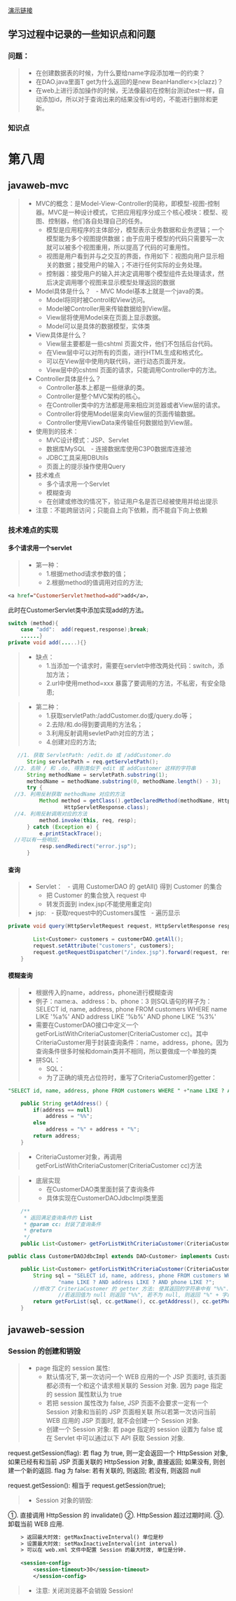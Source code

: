 [演示链接](http://www.xidabadminton.top:8080/javaweb-mvc/index.jsp)

## 学习过程中记录的一些知识点和问题

### 问题：

> - 在创建数据表的时候，为什么要给name字段添加唯一的约束？
> - 在DAO.java里面T get为什么返回的是new BeanHandler<>(clazz)？
> - 在web上进行添加操作的时候，无法像最初在控制台测试test一样，自动添加id，所以对于查询出来的结果没有id号的，不能进行删除和更新。

### 知识点

# 第八周

## javaweb-mvc
> - MVC的概念：是Model-View-Controller的简称，即模型-视图-控制器。MVC是一种设计模式，它把应用程序分成三个核心模块：模型、视图、控制器，他们各自处理自己的任务。
>   - 模型是应用程序的主体部分，模型表示业务数据和业务逻辑；一个模型能为多个视图提供数据；由于应用于模型的代码只需要写一次就可以被多个视图重用，所以提高了代码的可重用性。
>   - 视图是用户看到并与之交互的界面，作用如下：视图向用户显示相关的数据；接受用户的输入；不进行任何实际的业务处理。
>   - 控制器：接受用户的输入并决定调用哪个模型组件去处理请求，然后决定调用哪个视图来显示模型处理返回的数据
> - Model具体是什么？
>   - MVC Model基本上就是一个java的类。
>   - Model将同时被Control和View访问。
>   - Model被Controller用来传输数据给到View层。
>   - View层将使用Model来在页面上显示数据。
>   - Model可以是具体的数据模型，实体类
> - View具体是什么？
>   - View层主要都是一些cshtml 页面文件，他们不包括后台代码。
>   - 在View层中可以对所有的页面，进行HTML生成和格式化。
>   - 可以在View层中使用内联代码，进行动态页面开发。
>   - View层中的cshtml 页面的请求，只能调用Controller中的方法。
> - Controller具体是什么？
>   - Controller基本上都是一些继承的类。
>   - Controller是整个MVC架构的核心。
>   - 在Controller类中的方法都是用来相应浏览器或者View层的请求。
>   - Controller将使用Model层来向View层的页面传输数据。
>   - Controller使用ViewData来传输任何数据给到View层。
> - 使用到的技术：
>   - MVC设计模式：JSP、Servlet
>   - 数据库MySQL
>   - 连接数据库使用C3P0数据库连接池
>   - JDBC工具采用DBUtils
>   - 页面上的提示操作使用Query
> - 技术难点
>   - 多个请求用一个Servlet
>   - 模糊查询
>   - 在创建或修改的情况下，验证用户名是否已经被使用并给出提示
> - 注意：不能跨层访问；只能自上向下依赖，而不能自下向上依赖

### 技术难点的实现

#### 多个请求用一个servlet


> - 第一种：
>   - 1.根据method请求参数的值；
>   - 2.根据method的值调用对应的方法;

```jsp
<a href="CustomerServlet?method=add">add</a>，
```

此时在CustomerServlet类中添加实现add的方法。

```java
switch (method){
	case "add":  add(request,response);break;
	......}
private void add(.....){}
```

> - 缺点：
>   - 1.当添加一个请求时，需要在servlet中修改两处代码：switch，添加方法；
>   - 2.url中使用method=xxx 暴露了要调用的方法，不私密，有安全隐患;

> - 第二种：
>   - 1.获取servletPath:/addCustomer.do或/query.do等；
>   - 2.去除/和.do得到要调用的方法名；
>   - 3.利用反射调用sevletPath对应的方法；
>   - 4.创建对应的方法;
  
  ```java
  	//1. 获取 ServletPath: /edit.do 或 /addCustomer.do
		String servletPath = req.getServletPath();
	//2. 去除 / 和 .do, 得到类似于 edit 或 addCustomer 这样的字符串
		String methodName = servletPath.substring(1);
		methodName = methodName.substring(0, methodName.length() - 3);	
		try {
	//3. 利用反射获取 methodName 对应的方法
			Method method = getClass().getDeclaredMethod(methodName, HttpServletRequest.class, 
					HttpServletResponse.class);
	//4. 利用反射调用对应的方法
			method.invoke(this, req, resp);
		} catch (Exception e) {
			e.printStackTrace();
	//可以有一些响应.
			resp.sendRedirect("error.jsp");
		}
```


#### 查询

> - Servlet：
>   - 调用 CustomerDAO 的 getAll() 得到 Customer 的集合
>   - 把 Customer 的集合放入 request 中
>   - 转发页面到 index.jsp(不能使用重定向)
> - jsp:
>   - 获取request中的Customers属性
>   - 遍历显示

```java
private void query(HttpServletRequest request, HttpServletResponse response) throws ServletException, IOException{
				
		List<Customer> customers = customerDAO.getAll();		
		request.setAttribute("customers", customers);		
		request.getRequestDispatcher("/index.jsp").forward(request, response);
	}
```

#### 模糊查询

> - 根据传入的name，address，phone进行模糊查询
> - 例子：name:a、address：b、phone：3 则SQL语句的样子为：SELECT id, name, address, phone FROM customers WHERE name LIKE '%a%' AND address LIKE '%b%' AND phone LIKE '%3%'
> - 需要在CustomerDAO接口中定义一个getForListWithCriteriaCustomer(CriteriaCustomer cc)。其中CriteriaCustomer用于封装查询条件：name，address，phone。因为查询条件很多时候和domain类并不相同，所以要做成一个单独的类
> - 拼SQL：
>   - SQL：
>   - 为了正确的填充占位符时，重写了CriteriaCustomer的getter：

```sql
"SELECT id, name, address, phone FROM customers WHERE " +"name LIKE ? AND address LIKE ? AND phone LIKE ?";
```

```java
	public String getAddress() {
		if(address == null)
			address = "%%";
		else
			address = "%" + address + "%";
		return address;
	}
```

> - CriteriaCustomer对象，再调用getForListWithCriteriaCustomer(CriteriaCustomer cc)方法

> - 底层实现
>   - 在CustomerDAO类里面封装了查询条件
>   - 具体实现在CustomerDAOJdbcImpl类里面

```java
	/**
	 * 返回满足查询条件的 List
	 * @param cc: 封装了查询条件
	 * @return
	 */
	public List<Customer> getForListWithCriteriaCustomer(CriteriaCustomer cc);
```

```java
public class CustomerDAOJdbcImpl extends DAO<Customer> implements CustomerDAO{

	public List<Customer> getForListWithCriteriaCustomer(CriteriaCustomer cc) {
		String sql = "SELECT id, name, address, phone FROM customers WHERE " +
				"name LIKE ? AND address LIKE ? AND phone LIKE ?";
		//修改了 CriteriaCustomer 的 getter 方法: 使其返回的字符串中有 "%%".
				//若返回值为 null 则返回 "%%", 若不为 null, 则返回 "%" + 字段本身的值 + "%"
		return getForList(sql, cc.getName(), cc.getAddress(), cc.getPhone());
	}
```

## javaweb-session

### Session 的创建和销毁

> - page 指定的 session 属性: 
>   - 默认情况下, 第一次访问一个 WEB 应用的一个 JSP 页面时, 该页面都必须有一个和这个请求相关联的 Session 对象. 
因为 page 指定的 session 属性默认为 true
>   - 若把 session 属性改为 false, JSP 页面不会要求一定有一个 Session 对象和当前的 JSP 页面相关联
所以若第一次访问当前 WEB 应用的 JSP 页面时, 就不会创建一个 Session 对象. 
>   - 创建一个 Session 对象: 若 page 指定的 session 设置为 false 或 在 Servlet 中可以通过以下 API 获取 Session 对象. 

request.getSession(flag): 若 flag 为 true, 则一定会返回一个 HttpSession 对象, 如果已经有和当前 JSP 页面关联的 HttpSession
对象, 直接返回; 如果没有, 则创建一个新的返回. flag 为 false: 若有关联的, 则返回; 若没有, 则返回 null

request.getSession(): 相当于 request.getSession(true);

>   - Session 对象的销毁: 

①. 直接调用 HttpSession 的 invalidate()
②. HttpSession 超过过期时间. 
③. 卸载当前 WEB 应用.

```xml
	> 返回最大时效: getMaxInactiveInterval() 单位是秒
	> 设置最大时效: setMaxInactiveInterval(int interval)
	> 可以在 web.xml 文件中配置 Session 的最大时效, 单位是分钟. 
	
	<session-config>
        <session-timeout>30</session-timeout>
    	</session-config>
``` 

> - 注意: 关闭浏览器不会销毁 Session!











